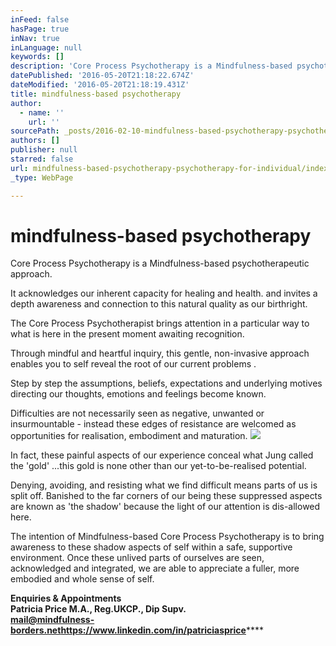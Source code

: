 ```yaml
---
inFeed: false
hasPage: true
inNav: true
inLanguage: null
keywords: []
description: 'Core Process Psychotherapy is a Mindfulness-based psychotherapeutic approach. '
datePublished: '2016-05-20T21:18:22.674Z'
dateModified: '2016-05-20T21:18:19.431Z'
title: mindfulness-based psychotherapy
author:
  - name: ''
    url: ''
sourcePath: _posts/2016-02-10-mindfulness-based-psychotherapy-psychotherapy-for-individual.md
authors: []
publisher: null
starred: false
url: mindfulness-based-psychotherapy-psychotherapy-for-individual/index.html
_type: WebPage

---
```

# mindfulness-based psychotherapy

Core Process Psychotherapy is a Mindfulness-based psychotherapeutic approach. 

It acknowledges our inherent capacity for healing and health. and invites a depth awareness and connection to this natural quality as our birthright.

The Core Process Psychotherapist brings attention in a particular way to what is here in the present moment awaiting recognition.

Through mindful and heartful inquiry, this gentle, non-invasive approach enables you to self reveal the root of our current problems .

Step by step the assumptions, beliefs, expectations and underlying motives directing our thoughts, emotions and feelings become known.

Difficulties are not necessarily seen as negative, unwanted or insurmountable - instead these edges of resistance are welcomed as opportunities for realisation, embodiment and maturation.
![](https://the-grid-user-content.s3-us-west-2.amazonaws.com/6932af9b-864f-438a-b5d3-6e5e60d7a5bd.JPG)

In fact, these painful aspects of our experience conceal what Jung called the 'gold' ...this gold is none other than our yet-to-be-realised potential. 

Denying, avoiding, and resisting what we find difficult means parts of us is split off. Banished to the far corners of our being these suppressed aspects are known as 'the shadow' because the light of our attention is dis-allowed here. 

The intention of Mindfulness-based Core Process Psychotherapy is to bring awareness to these shadow aspects of self within a safe, supportive environment. Once these unlived parts of ourselves are seen, acknowledged and integrated, we are able to appreciate a fuller, more embodied and whole sense of self.

**Enquiries & Appointments  
**Patricia Price M.A., Reg.UKCP., Dip Supv.  
mail@mindfulness-borders.net**https://www.linkedin.com/in/patriciasprice******